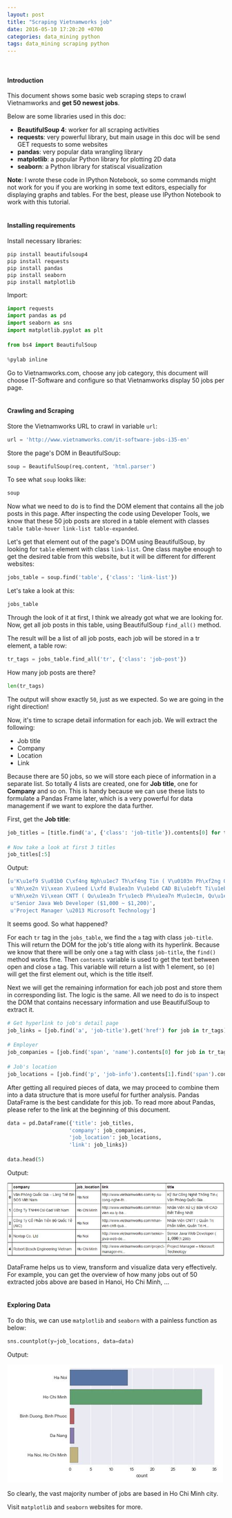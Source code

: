 ```yaml
---
layout: post
title: "Scraping Vietnamworks job"
date: 2016-05-10 17:20:20 +0700
categories: data_mining python
tags: data_mining scraping python
---
```

<br>

#### Introduction

This document shows some basic web scraping steps to crawl Vietnamworks and **get 50 newest jobs**.

Below are some libraries used in this doc:

+ **BeautifulSoup 4**: worker for all scraping activities
+ **requests**: very powerful library, but main usage in this doc will be send GET requests to some websites
+ **pandas**: very popular data wrangling library
+ **matplotlib**: a popular Python library for plotting 2D data
+ **seaborn**: a Python library for statiscal visualization

**Note**: I wrote these code in IPython Notebook, so some commands might not work for you if you are working in some text editors, especially for displaying graphs and tables. For the best, please use IPython Notebook to work with this tutorial.
<br><br>

#### Installing requirements

Install necessary libraries:

```
pip install beautifulsoup4
pip install requests
pip install pandas
pip install seaborn
pip install matplotlib
```

Import: 

```python
import requests
import pandas as pd
import seaborn as sns
import matplotlib.pyplot as plt

from bs4 import BeautifulSoup

%pylab inline
```

Go to Vietnamworks.com, choose any job category, this document will choose IT-Software and configure so that Vietnamworks display 50 jobs per page.
<br><br>

#### Crawling and Scraping 

Store the Vietnamworks URL to crawl in variable `url`:

```python
url = 'http://www.vietnamworks.com/it-software-jobs-i35-en'
```

Store the page's DOM in BeautifulSoup:

```python
soup = BeautifulSoup(req.content, 'html.parser')
```

To see what `soup` looks like:

```python
soup
```

Now what we need to do is to find the DOM element that contains all the job posts in this page. After inspecting the code using Developer Tools, we know that these 50 job posts are stored in a table element with classes `table table-hover link-list table-expanded`.

Let's get that element out of the page's DOM using BeautifulSoup, by looking for `table` element with class `link-list`. One class maybe enough to get the desired table from this website, but it will be different for different websites:

```python
jobs_table = soup.find('table', {'class': 'link-list'})
```

Let's take a look at this:

```python
jobs_table
```

Through the look of it at first, I think we already got what we are looking for. Now, get all job posts in this table, using BeautifulSoup `find_all()` method.

The result will be a list of all job posts, each job will be stored in a tr element, a table row:

```python
tr_tags = jobs_table.find_all('tr', {'class': 'job-post'})
```

How many job posts are there?

```python
len(tr_tags)
```

The output will show exactly `50`, just as we expected. So we are going in the right direction!

Now, it's time to scrape detail information for each job. We will extract the following:

+ Job title
+ Company
+ Location
+ Link

Because there are 50 jobs, so we will store each piece of information in a separate list. So totally 4 lists are created, one for **Job title**, one for **Company** and so on. This is handy because we can use these lists to formulate a Pandas Frame later, which is a very powerful for data management if we want to explore the data further.

First, get the **Job title**:

```python
job_titles = [title.find('a', {'class': 'job-title'}).contents[0] for title in tr_tags]

# Now take a look at first 3 titles
job_titles[:5]
```

Output: 

```python
[u'K\u1ef9 S\u01b0 C\xf4ng Ngh\u1ec7 Th\xf4ng Tin ( V\u0103n Ph\xf2ng Qu\u1ed1c Gia L\xe0ng Tr\u1ebb EM SOS Vi\u1ec7t Nam )',
 u'Nh\xe2n Vi\xean X\u1eed L\xfd B\u1ea3n V\u1ebd CAD Bi\u1ebft Ti\u1ebfng Nh\u1eadt',
 u'Nh\xe2n Vi\xean CNTT ( Qu\u1ea3n Tr\u1ecb Ph\u1ea7n M\u1ec1m, Qu\u1ea3n Tr\u1ecb H\u1ea1 T\u1ea7ng )',
 u'Senior Java Web Developer ($1,000 ~ $1,200)',
 u'Project Manager \u2013 Microsoft Technology']
```

It seems good. So what happened?

For each `tr` tag in the `jobs_table`, we find the `a` tag with class `job-title`. This will return the DOM for the job's title along with its hyperlink. Because we know that there will be only one `a` tag with class `job-title`, the `find()` method works fine. Then `contents` variable is used to get the text between open and close `a` tag. This variable will return a list with 1 element, so `[0]` will get the first element out, which is the title itself.

Next we will get the remaining information for each job post and store them in corresponding list. The logic is the same. All we need to do is to inspect the DOM that contains necessary information and use BeautifulSoup to extract it.

```python
# Get hyperlink to job's detail page
job_links = [job.find('a', 'job-title').get('href') for job in tr_tags]

# Employer
job_companies = [job.find('span', 'name').contents[0] for job in tr_tags]

# Job's location
job_locations = [job.find('p', 'job-info').contents[1].find('span').contents[0] for job in tr_tags]
```

After getting all required pieces of data, we may proceed to combine them into a data structure that is more useful for further analysis. Pandas DataFrame is the best candidate for this job. To read more about Pandas, please refer to the link at the beginning of this document.

```python
data = pd.DataFrame({'title': job_titles, 
                    'company': job_companies,
                    'job_location': job_locations, 
                    'link': job_links})

data.head(5)
```

Output:

![output for first 5 jobs](https://raw.githubusercontent.com/hoanvu/hoanvu.github.io/master/images/posts/table1.JPG)

DataFrame helps us to view, transform and visualize data very effectively. For example, you can get the overview of how many jobs out of 50 extracted jobs above are based in Hanoi, Ho Chi Minh, ...
<br><br>

#### Exploring Data
To do this, we can use `matplotlib` and `seaborn` with a painless function as below:

```python
sns.countplot(y=job_locations, data=data)
```

Output: 

![exploring job data](https://raw.githubusercontent.com/hoanvu/hoanvu.github.io/master/images/posts/eda1.JPG)

So clearly, the vast majority number of jobs are based in Ho Chi Minh city.

Visit `matplotlib` and `seaborn` websites for more.
